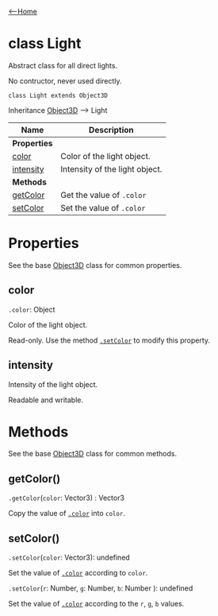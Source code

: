 [<--Home](index.html)

# class Light

Abstract class for all direct lights.

No contructor, never used directly.

`class Light extends Object3D`

Inheritance [Object3D](Object3D.html) --> Light

| Name                                                          | Description                                                    |
| --------------------------------------------------------------| -------------------------------------------------------------- |
| **Properties**                                                |                                                                |
| [color](#color)                                               | Color of the light object.                                     |
| [intensity](#intensity)                                       | Intensity of the light object.                                 |
| **Methods**                                                   |                                                                |
| [getColor](#getcolor)                                         | Get the value of `.color`                                      |
| [setColor](#setcolor)                                         | Set the value of `.color`                                      |


# Properties

See the base [Object3D](Object3D.html#properties) class for common properties.

## color

`.color`: Object

Color of the light object.

Read-only. Use the method [`.setColor`](#setcolor) to modify this property.

## intensity

Intensity of the light object.

Readable and writable.

# Methods

See the base [Object3D](Object3D.html#methods) class for common methods.

## getColor()

`.getColor`(`color`: Vector3) : Vector3

Copy the value of [`.color`](#color) into `color`.

## setColor()

`.setColor`(`color`: Vector3): undefined

Set the value of [`.color`](#color) according to `color`.

`.setColor`(`r`: Number, `g`: Number, `b`: Number ): undefined

Set the value of [`.color`](#color) according to the `r`, `g`, `b` values.


